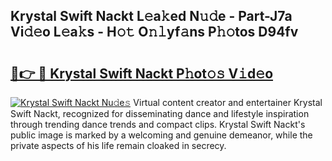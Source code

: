 ## Krystal Swift Nackt L𝚎a𝚔ed N𝚞𝚍e - Part-J7a Vi𝚍𝚎o L𝚎a𝚔s - H𝚘𝚝 O𝚗𝚕yf𝚊ns P𝚑𝚘tos D94fv

# <h2><a href="http://kf8eje.oniu.top/?m=Krystal+Swift+Nackt">🔗👉 🔴 Krystal Swift Nackt P𝚑ot𝚘𝚜 V𝚒d𝚎o</a></h2>

[![Krystal Swift Nackt Nu𝚍e𝚜](https://i.imgur.com/0qMVB7G.gif)](http://kf8eje.oniu.top/?m=Krystal+Swift+Nackt)
Virtual content creator and entertainer Krystal Swift Nackt, recognized for disseminating dance and lifestyle inspiration through trending dance trends and compact clips. Krystal Swift Nackt's public image is marked by a welcoming and genuine demeanor, while the private aspects of his life remain cloaked in secrecy.  
